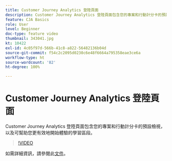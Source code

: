 ```yaml
---
title: Customer Journey Analytics 登陸頁面
description: Customer Journey Analytics 登陸頁面包含您的專案和行動計分卡的預設檢視，以及可幫助您更有效地開始體驗的學習區段。
feature: CJA Basics
role: User
level: Beginner
doc-type: feature video
thumbnail: 343041.jpg
kt: 10422
exl-id: 4c05f97d-566b-41c8-a822-56482136b04d
source-git-commit: f54c2c2095d0230c6e48f6664a795358eae3ce6a
workflow-type: ht
source-wordcount: '82'
ht-degree: 100%

---
```


# Customer Journey Analytics 登陸頁面

Customer Journey Analytics 登陸頁面包含您的專案和行動計分卡的預設檢視，以及可幫助您更有效地開始體驗的學習區段。

>[!VIDEO](https://video.tv.adobe.com/v/343041/?quality=12&learn=on)

如需詳細資訊，請參閱此[文件](https://experienceleague.adobe.com/docs/analytics-platform/using/cja-overview/landing.html?lang=zh-Hant)。
